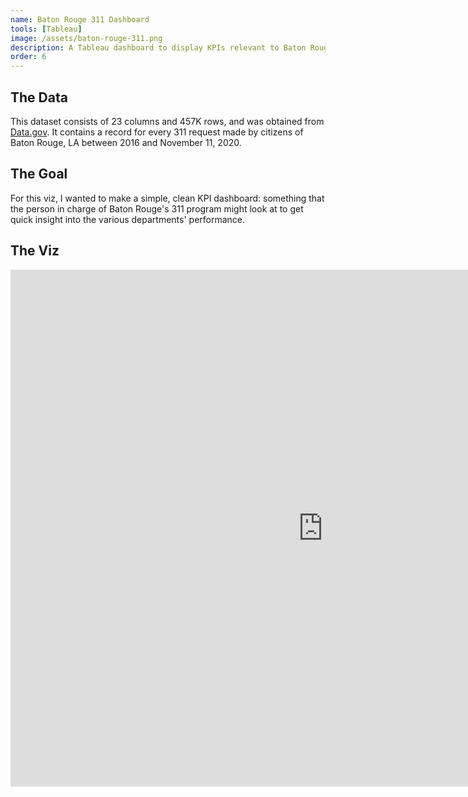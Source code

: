 ```yaml
---
name: Baton Rouge 311 Dashboard
tools: [Tableau]
image: /assets/baton-rouge-311.png
description: A Tableau dashboard to display KPIs relevant to Baton Rouge's 311 responses
order: 6
---
```


## The Data

This dataset consists of 23 columns and 457K rows, and was obtained from [Data.gov](https://catalog.data.gov/dataset/311-citizen-requests-for-service).  It contains a record for every 311 request made by citizens of Baton Rouge, LA between 2016 and November 11, 2020.

## The Goal

For this viz, I wanted to make a simple, clean KPI dashboard: something that the person in charge of Baton Rouge's 311 program might look at to get quick insight into the various departments' performance.

## The Viz

<iframe seamless frameborder="0" src="https://public.tableau.com/views/BatonRouge311Dashboard/KPIDashboard?:embed=yes&:showVizHome=no&:display_count=yes" scrolling="no" height="827" width="1000"></iframe>
